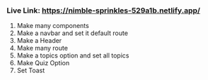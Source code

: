 ### Live Link: https://nimble-sprinkles-529a1b.netlify.app/
1. Make many components
2. Make a navbar and set it default route
3. Make a Header 
4. Make many route 
5. Make a topics option and set all topics 
6. Make Quiz Option
7. Set Toast 

